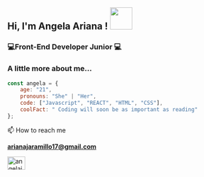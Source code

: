 <h2> Hi, I'm Angela Ariana  ! <img src="https://media.giphy.com/media/mGcNjsfWAjY5AEZNw6/giphy.gif" width="50"></h2>

### 💻Front-End Developer Junior 💻


### A little more about me...  

```javascript
const angela = {
    age: "21",
    pronouns: "She" | "Her",
    code: ["Javascript", "REACT", "HTML", "CSS"],
    coolFact: " Coding will soon be as important as reading"
};
```
 📫 How to reach me
 
**arianajaramillo17@gmail.com** 

<a href="www.linkedin.com/in/angela-ariana-jaramillo" target="blank"><img align="center" src="https://raw.githubusercontent.com/rahuldkjain/github-profile-readme-generator/master/src/images/icons/Social/linked-in-alt.svg" alt="angelajaramillo" height="30" width="40" /></a>

